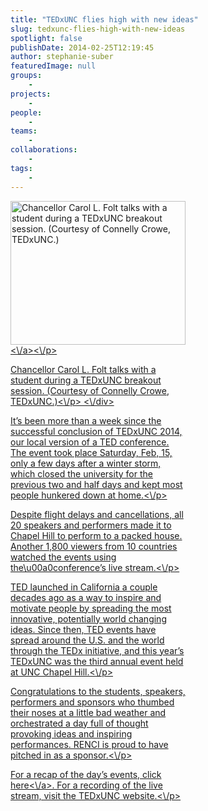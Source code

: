 ```yaml
---
title: "TEDxUNC flies high with new ideas"
slug: tedxunc-flies-high-with-new-ideas
spotlight: false
publishDate: 2014-02-25T12:19:45
author: stephanie-suber
featuredImage: null
groups:
    - 
projects:
    - 
people:
    - 
teams: 
    - 
collaborations:
    - 
tags:
    - 
---
```

<div id="attachment_13123" class="wp-caption alignleft" style="width: 280px"><a href="http:\/\/www.renci.org\/wp-content\/uploads\/2014\/02\/ted_x_unc_Folt.jpg"  rel="lightbox[roadtrip]"><img class="size-full wp-image-13123 " alt="Chancellor Carol L. Folt talks with a student during a TEDxUNC breakout session. (Courtesy of Connelly Crowe, TEDxUNC.)" src="http:\/\/www.renci.org\/wp-content\/uploads\/2014\/02\/ted_x_unc_Folt.jpg" width="280" height="230" \/><\/a><\/p>
<p class="wp-caption-text">Chancellor Carol L. Folt talks with a student during a TEDxUNC breakout session. (Courtesy of Connelly Crowe, TEDxUNC.)<\/p>
<\/div>
<p>It&#8217;s been more than a week since the successful conclusion of TEDxUNC 2014, our local version of a TED conference. The event took place Saturday, Feb, 15, only a few days after a winter storm, which closed the university for the previous two and half days and kept most people hunkered down at home.<\/p>
<p>Despite flight delays and cancellations, all 20 speakers and performers made it to Chapel Hill to perform to a packed house. Another 1,800 viewers from 10 countries watched the events using the\u00a0conference&#8217;s live stream.<\/p>
<p>TED launched in California a couple decades ago as a way to inspire and motivate people by spreading the most innovative, potentially world changing ideas. Since then, TED events have spread around the U.S. and the world through the TEDx initiative, and this year&#8217;s TEDxUNC was the third annual event held at UNC Chapel Hill.<\/p>
<p>Congratulations to the students, speakers, performers and sponsors who thumbed their noses at a little bad weather and orchestrated a day full of thought provoking ideas and inspiring performances. RENCI is proud to have pitched in as a sponsor.<\/p>
<p>For a recap of the day&#8217;s events, click <a href="http:\/\/www.unc.edu\/campus-updates\/tedxunc-soars-with-ideas-from-astronaut-alumnus-students-faculty\/" target="_blank">here<\/a>. For a recording of the live stream, visit the TEDxUNC website.<\/p>
<!-- AddThis Advanced Settings generic via filter on the_content --><!-- AddThis Share Buttons generic via filter on the_content -->
